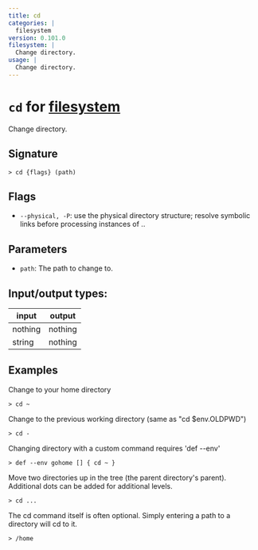 ```yaml
---
title: cd
categories: |
  filesystem
version: 0.101.0
filesystem: |
  Change directory.
usage: |
  Change directory.
---
```

<!-- This file is automatically generated. Please edit the command in https://github.com/nushell/nushell instead. -->

# `cd` for [filesystem](/commands/categories/filesystem.md)

<div class='command-title'>Change directory.</div>

## Signature

```> cd {flags} (path)```

## Flags

 -  `--physical, -P`: use the physical directory structure; resolve symbolic links before processing instances of ..

## Parameters

 -  `path`: The path to change to.


## Input/output types:

| input   | output  |
| ------- | ------- |
| nothing | nothing |
| string  | nothing |
## Examples

Change to your home directory
```nu
> cd ~

```

Change to the previous working directory (same as "cd $env.OLDPWD")
```nu
> cd -

```

Changing directory with a custom command requires 'def --env'
```nu
> def --env gohome [] { cd ~ }

```

Move two directories up in the tree (the parent directory's parent). Additional dots can be added for additional levels.
```nu
> cd ...

```

The cd command itself is often optional. Simply entering a path to a directory will cd to it.
```nu
> /home

```
